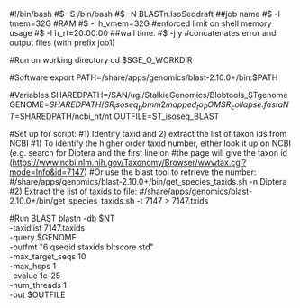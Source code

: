 #!/bin/bash
#$ -S /bin/bash
#$ -N BLASTn.IsoSeqdraft  ##job name
#$ -l tmem=32G #RAM
#$ -l h_vmem=32G #enforced limit on shell memory usage
#$ -l h_rt=20:00:00 ##wall time.
#$ -j y  #concatenates error and output files (with prefix job1)



#Run on working directory
cd $SGE_O_WORKDIR 

#Software
export PATH=/share/apps/genomics/blast-2.10.0+/bin:$PATH


#Variables
SHAREDPATH=/SAN/ugi/StalkieGenomics/Blobtools_STgenome
GENOME=$SHAREDPATH/SR_isoseq_pbmm2mapped_to_POMSR_collapse.fasta
NT=$SHAREDPATH/ncbi_nt/nt
OUTFILE=ST_isoseq_BLAST



#Set up for script: 
#1) Identify taxid and 2) extract the list of taxon ids from NCBI
#1) To identify the higher order taxid number, either look it up on NCBI (e.g. search for Diptera and the first line on 
#the page will give the taxon id (https://www.ncbi.nlm.nih.gov/Taxonomy/Browser/wwwtax.cgi?mode=Info&id=7147)
#Or use the blast tool to retrieve the number: 
#/share/apps/genomics/blast-2.10.0+/bin/get_species_taxids.sh -n Diptera
#2) Extract the list of taxids to file: 
#/share/apps/genomics/blast-2.10.0+/bin/get_species_taxids.sh -t 7147 > 7147.txids

#Run BLAST
blastn -db $NT \
       -taxidlist 7147.taxids \
       -query $GENOME \
       -outfmt "6 qseqid staxids bitscore std" \
       -max_target_seqs 10 \
       -max_hsps 1 \
       -evalue 1e-25 \
       -num_threads 1 \
       -out $OUTFILE
